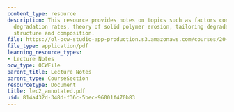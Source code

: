 ```yaml
---
content_type: resource
description: This resource provides notes on topics such as factors controlling polymer
  degradation rates, theory of solid polymer erosion, tailoring degradable polymer
  structure and composition.
file: https://ol-ocw-studio-app-production.s3.amazonaws.com/courses/20-462j-molecular-principles-of-biomaterials-spring-2006/814a432d348df36c5bec96001f470b83_lec2_annotated.pdf
file_type: application/pdf
learning_resource_types:
- Lecture Notes
ocw_type: OCWFile
parent_title: Lecture Notes
parent_type: CourseSection
resourcetype: Document
title: lec2_annotated.pdf
uid: 814a432d-348d-f36c-5bec-96001f470b83
---
```

